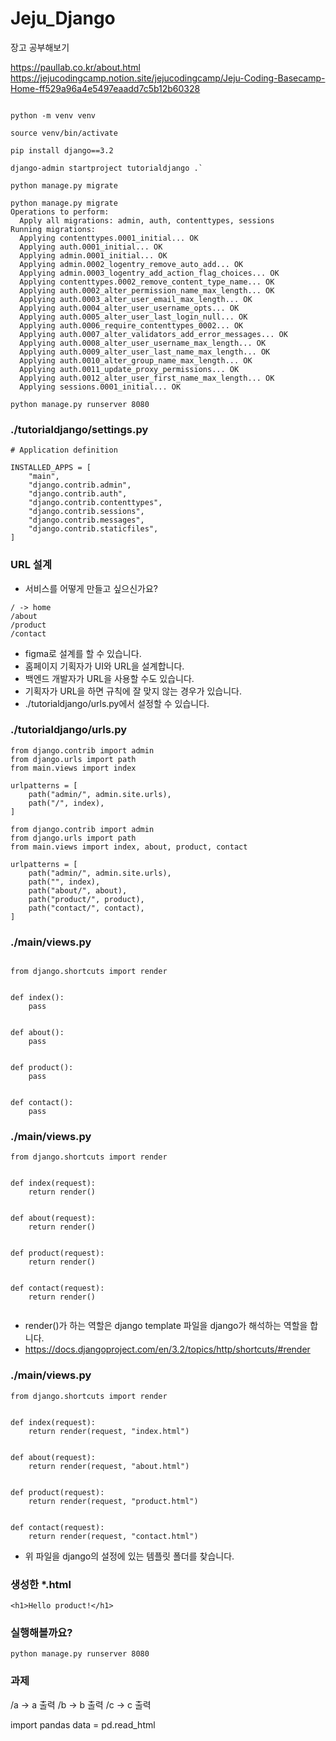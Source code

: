 # Jeju_Django
장고 공부해보기

https://paullab.co.kr/about.html https://jejucodingcamp.notion.site/jejucodingcamp/Jeju-Coding-Basecamp-Home-ff529a96a4e5497eaadd7c5b12b60328


```mkdir mysite

python -m venv venv

source venv/bin/activate

pip install django==3.2

django-admin startproject tutorialdjango .`

python manage.py migrate
```

```
python manage.py migrate
Operations to perform:
  Apply all migrations: admin, auth, contenttypes, sessions
Running migrations:
  Applying contenttypes.0001_initial... OK
  Applying auth.0001_initial... OK
  Applying admin.0001_initial... OK
  Applying admin.0002_logentry_remove_auto_add... OK
  Applying admin.0003_logentry_add_action_flag_choices... OK
  Applying contenttypes.0002_remove_content_type_name... OK
  Applying auth.0002_alter_permission_name_max_length... OK
  Applying auth.0003_alter_user_email_max_length... OK
  Applying auth.0004_alter_user_username_opts... OK
  Applying auth.0005_alter_user_last_login_null... OK
  Applying auth.0006_require_contenttypes_0002... OK
  Applying auth.0007_alter_validators_add_error_messages... OK
  Applying auth.0008_alter_user_username_max_length... OK
  Applying auth.0009_alter_user_last_name_max_length... OK
  Applying auth.0010_alter_group_name_max_length... OK
  Applying auth.0011_update_proxy_permissions... OK
  Applying auth.0012_alter_user_first_name_max_length... OK
  Applying sessions.0001_initial... OK
```

```
python manage.py runserver 8080
```

### ./tutorialdjango/settings.py
```
# Application definition

INSTALLED_APPS = [
    "main",
    "django.contrib.admin",
    "django.contrib.auth",
    "django.contrib.contenttypes",
    "django.contrib.sessions",
    "django.contrib.messages",
    "django.contrib.staticfiles",
]
```


### URL 설계

- 서비스를 어떻게 만들고 싶으신가요?
```
/ -> home
/about
/product
/contact
```
- figma로 설계를 할 수 있습니다.
- 홈페이지 기획자가 UI와 URL을 설계합니다.
- 백엔드 개발자가 URL을 사용할 수도 있습니다.
- 기획자가 URL을 하면 규칙에 잘 맞지 않는 경우가 있습니다.
- ./tutorialdjango/urls.py에서 설정할 수 있습니다.


### ./tutorialdjango/urls.py
```
from django.contrib import admin
from django.urls import path
from main.views import index

urlpatterns = [
    path("admin/", admin.site.urls),
    path("/", index),
]
```

```
from django.contrib import admin
from django.urls import path
from main.views import index, about, product, contact

urlpatterns = [
    path("admin/", admin.site.urls),
    path("", index),
    path("about/", about),
    path("product/", product),
    path("contact/", contact),
]

```

### ./main/views.py

```

from django.shortcuts import render


def index():
    pass


def about():
    pass


def product():
    pass


def contact():
    pass

```

### ./main/views.py
```
from django.shortcuts import render


def index(request):
    return render()


def about(request):
    return render()


def product(request):
    return render()


def contact(request):
    return render()
    
```
- render()가 하는 역할은 django template 파일을 django가 해석하는 역할을 합니다.
- https://docs.djangoproject.com/en/3.2/topics/http/shortcuts/#render


### ./main/views.py

```
from django.shortcuts import render


def index(request):
    return render(request, "index.html")


def about(request):
    return render(request, "about.html")


def product(request):
    return render(request, "product.html")


def contact(request):
    return render(request, "contact.html")
```
- 위 파일을 django의 설정에 있는 템플릿 폴더를 찾습니다.


### 생성한 *.html
```
<h1>Hello product!</h1>
```

### 실행해볼까요?
```
python manage.py runserver 8080
``` 


### 과제
/a -> a 출력 /b -> b 출력 /c -> c 출력

import pandas data = pd.read_html

